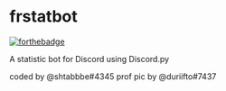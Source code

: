 # frstatbot
[![forthebadge](https://forthebadge.com/images/badges/made-with-python.svg)](https://forthebadge.com)

A statistic bot for Discord using Discord.py

coded by @shtabbbe#4345
prof pic by @duriifto#7437
